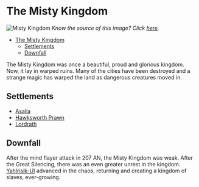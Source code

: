 # The Misty Kingdom

![Misty Kingdom](https://i.ytimg.com/vi/eXb34tcRTUw/maxresdefault.jpg)
*Know the source of this image? Click [here](https://airtable.com/shr3qtfCwGUUMYQqI).*

- [The Misty Kingdom](#The-Misty-Kingdom)
  - [Settlements](#Settlements)
  - [Downfall](#Downfall)

The Misty Kingdom was once a beautiful, proud and glorious kingdom. Now, it lay in warped ruins. Many of the cities have been destroyed and a strange magic has warped the land as dangerous creatures moved in.

## Settlements
- [Asalia](./Settlements/Asalia.md)
- [Hawksworth Prawn](./Settlements/HawksworthPrawn.md)
- [Lordrath](./Settlements/Lordrath.md)

## Downfall
After the mind flayer attack in 207 AN, the Misty Kingdom was weak. After the Great Silencing, there was an even greater unrest in the kingdom. [Yahlrisik-Ul](../../../../Characters/YahlrisikUl.md) advanced in the chaos, returning and creating a kingdom of slaves, ever-growing. 